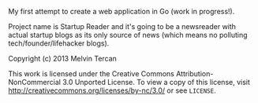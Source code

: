 My first attempt to create a web application in Go (work in progress!).

Project name is Startup Reader and it's going to be a newsreader with actual startup blogs as its only source of news (which means no polluting tech/founder/lifehacker blogs).

Copyright (c) 2013 Melvin Tercan

This work is licensed under the Creative Commons Attribution-NonCommercial 3.0 Unported License. To view a copy of this license, visit http://creativecommons.org/licenses/by-nc/3.0/ or see `LICENSE`.